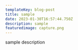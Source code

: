 ```yaml
---
templateKey: blog-post
title: sample
date: 2023-01-30T16:57:44.750Z
description: sample
featuredimage: capture.png
---
```

s﻿ample description